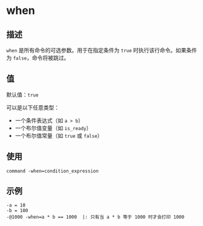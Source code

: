 # when

## 描述

`when` 是所有命令的可选参数。用于在指定条件为 `true` 时执行该行命令。如果条件为 `false`，命令将被跳过。

## 值

默认值：`true`

可以是以下任意类型：
- 一个条件表达式（如 `a > b`）
- 一个布尔值变量（如 `is_ready`）
- 一个布尔值常量（如 `true` 或 `false`）

## 使用

`command -when=condition_expression`

## 示例

```genscript
-a = 10
-b = 100
-@1000 -when=a * b == 1000  |: 只有当 a * b 等于 1000 时才会打印 1000
